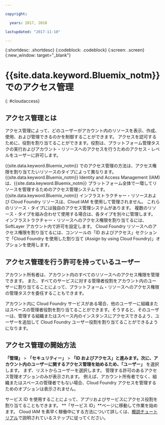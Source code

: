 ```yaml
---

copyright:

  years: 2017, 2018

lastupdated: "2017-11-10"

---
```


{:shortdesc: .shortdesc}
{:codeblock: .codeblock}
{:screen: .screen}
{:new_window: target="_blank"}

# {{site.data.keyword.Bluemix_notm}} でのアクセス管理
{: #cloudaccess}

## アクセス管理とは

アクセス管理によって、どのユーザーがアカウント内のリソースを表示、作成、使用、および管理できるのかを制御することができます。 アクセスを認可するために、役割を割り当てることができます。役割は、プラットフォーム管理タスクの実行およびアカウント・リソースへのアクセスを行うためのアクセス・レベルをユーザーに許可します。

{{site.data.keyword.Bluemix_notm}} でのアクセス管理の方法は、アクセス権限を割り当てたいリソースのタイプによって異なります。 {{site.data.keyword.Bluemix_notm}} Identity and Access Management (IAM) は、{{site.data.keyword.Bluemix_notm}} プラットフォーム全体で一環してリソースを管理するためのアクセス管理システムです。 {{site.data.keyword.Bluemix_notm}} インフラストラクチャー・リソースおよび Cloud Foundry リソースは、Cloud IAM を使用して管理されません。 これらのリソース・タイプには独自のアクセス管理システムがあります。 複数のリソース・タイプを組み合わせて使用する場合は、各タイプを別々に管理します。 インフラストラクチャー・リソースへのアクセス権限を割り当てるには、SoftLayer アカウント内で許可を設定します。 Cloud Foundry リソースへのアクセス権限を割り当てるには、コンソールの「ID およびアクセス」セクションで「Cloud Foundry を使用した割り当て (Assign by using Cloud Foundry)」オプションを使用します。

## アクセス管理を行う許可を持っているユーザー

アカウント所有者は、アカウント内のすべてのリソースへのアクセス権限を管理できます。 また、すべてのサービスに対する管理者役割をアカウント内のユーザーに割り当てることによって、プラットフォーム・リソースへのアクセス権限の管理タスクを委任することもできます。

アカウント内に Cloud Foundry サービスがある場合、他のユーザーに組織またはスペースの管理者役割を割り当てることができます。そうすると、そのユーザーは、管理する組織またはスペース内のインスタンスにアクセスできるよう、ユーザーを追加して Cloud Foundry ユーザー役割を割り当てることができるようになります。


## アクセス管理の開始方法

**「管理」** &gt; **「セキュリティー」** &gt; **「ID およびアクセス」**と進みます。次に、アカウント内のユーザーに関するアクセス管理を始めるため、**「ユーザー」** を選択します。 まず、リストからユーザーを選択します。 管理する許可のあるアクセス管理オプションのみが表示されます。 例えば、アカウント所有者でなく、組織またはスペースの管理者でもない場合、Cloud Foundry アクセスを管理するためのオプションは表示されません。

サービス ID を使用することによって、アプリおよびサービスにアクセス役割を割り当てることもできます。 **「サービス ID」**ページに移動して作業を始めます。 Cloud IAM を素早く稼働中にする方法について詳しくは、[概説チュートリアル](/docs/iam/quickstart.html#iambestpractice)で説明されているステップに従ってください。
